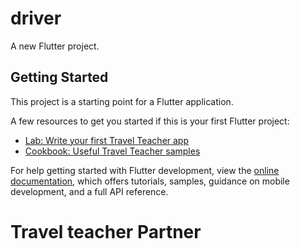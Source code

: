 # driver

A new Flutter project.

## Getting Started

This project is a starting point for a Flutter application.

A few resources to get you started if this is your first Flutter project:

- [Lab: Write your first Travel Teacher app](https://docs.flutter.dev/get-started/codelab)
- [Cookbook: Useful Travel Teacher samples](https://docs.flutter.dev/cookbook)

For help getting started with Flutter development, view the
[online documentation](https://docs.flutter.dev/), which offers tutorials,
samples, guidance on mobile development, and a full API reference.
# Travel teacher Partner
